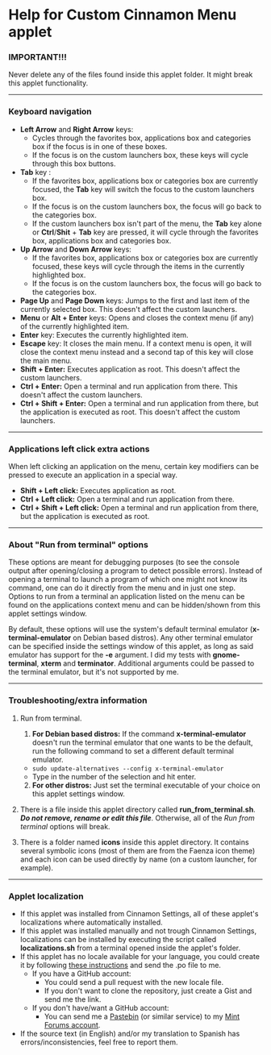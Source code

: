 # Help for Custom Cinnamon Menu applet

### IMPORTANT!!!
Never delete any of the files found inside this applet folder. It might break this applet functionality.

***

### Keyboard navigation

- **Left Arrow** and **Right Arrow** keys:
    - Cycles through the favorites box, applications box and categories box if the focus is in one of these boxes.
    - If the focus is on the custom launchers box, these keys will cycle through this box buttons.
- **Tab** key :
    - If the favorites box, applications box or categories box are currently focused, the **Tab** key will switch the focus to the custom launchers box.
    - If the focus is on the custom launchers box, the focus will go back to the categories box.
    - If the custom launchers box isn't part of the menu, the **Tab** key alone or **Ctrl**/**Shit** + **Tab** key are pressed, it will cycle through the favorites box, applications box and categories box.
- **Up Arrow** and **Down Arrow** keys:
    - If the favorites box, applications box or categories box are currently focused, these keys will cycle through the items in the currently highlighted box.
    - If the focus is on the custom launchers box, the focus will go back to the categories box.
- **Page Up** and **Page Down** keys: Jumps to the first and last item of the currently selected box. This doesn't affect the custom launchers.
- **Menu** or **Alt + Enter** keys: Opens and closes the context menu (if any) of the currently highlighted item.
- **Enter** key: Executes the currently highlighted item.
- **Escape** key: It closes the main menu. If a context menu is open, it will close the context menu instead and a second tap of this key will close the main menu.
- **Shift + Enter:** Executes application as root. This doesn't affect the custom launchers.
- **Ctrl + Enter:** Open a terminal and run application from there. This doesn't affect the custom launchers.
- **Ctrl + Shift + Enter:** Open a terminal and run application from there, but the application is executed as root. This doesn't affect the custom launchers.

***

### Applications left click extra actions
When left clicking an application on the menu, certain key modifiers can be pressed to execute an application in a special way.

- **Shift + Left click:** Executes application as root.
- **Ctrl + Left click:** Open a terminal and run application from there.
- **Ctrl + Shift + Left click:** Open a terminal and run application from there, but the application is executed as root.

***

### About "Run from terminal" options

These options are meant for debugging purposes (to see the console output after opening/closing a program to detect possible errors). Instead of opening a terminal to launch a program of which one might not know its command, one can do it directly from the menu and in just one step. Options to run from a terminal an application listed on the menu can be found on the applications context menu and can be hidden/shown from this applet settings window.

By default, these options will use the system's default terminal emulator (**x-terminal-emulator** on Debian based distros). Any other terminal emulator can be specified inside the settings window of this applet, as long as said emulator has support for the **-e** argument. I did my tests with **gnome-terminal**, **xterm** and **terminator**. Additional arguments could be passed to the terminal emulator, but it's not supported by me.

***

### Troubleshooting/extra information

1. Run from terminal.
    1. **For Debian based distros:** If the command **x-terminal-emulator** doesn't run the terminal emulator that one wants to be the default, run the following command to set a different default terminal emulator.
    - `sudo update-alternatives --config x-terminal-emulator`
    - Type in the number of the selection and hit enter.
    2. **For other distros:** Just set the terminal executable of your choice on this applet settings window.

2. There is a file inside this applet directory called **run_from_terminal.sh**. ***Do not remove, rename or edit this file***. Otherwise, all of the *Run from terminal* options will break.

3. There is a folder named **icons** inside this applet directory. It contains several symbolic icons (most of them are from the Faenza icon theme) and each icon can be used directly by name (on a custom launcher, for example).

***

### Applet localization

- If this applet was installed from Cinnamon Settings, all of these applet's localizations where automatically installed.
- If this applet was installed manually and not trough Cinnamon Settings, localizations can be installed by executing the script called **localizations.sh** from a terminal opened inside the applet's folder.
- If this applet has no locale available for your language, you could create it by following [these instructions](https://github.com/Odyseus/CinnamonTools/wiki/Xlet-localizations) and send the .po file to me.
    - If you have a GitHub account:
        - You could send a pull request with the new locale file.
        - If you don't want to clone the repository, just create a Gist and send me the link.
    - If you don't have/want a GitHub account:
        - You can send me a [Pastebin](http://pastebin.com/) (or similar service) to my [Mint Forums account](https://forums.linuxmint.com/memberlist.php?mode=viewprofile&u=164858).
- If the source text (in English) and/or my translation to Spanish has errors/inconsistencies, feel free to report them.

